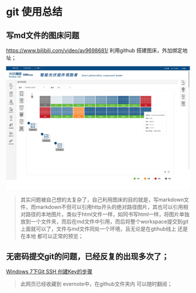
# git 使用总结

## 写md文件的图床问题

https://www.bilibili.com/video/av9698681/ 利用github 搭建图床，外加绑定地址；

![组件监控图](./images/4组件监控.jpg)

> 其实问题被自己想的太复杂了，自己利用图床的目的就是，写markdown文件，而markdown不但可以引用http开头的绝对路径图片，其也可以引用相对路径的本地图片，类似于html文件一样，如同书写html一样，将图片单独放到一个文件夹，而后在md文件中引用，而后将整个workspace提交到git上面就可以了，文件与md文件同处一个环境，且无论是在gtihub线上 还是在本地 都可以正常的预览；

## 无密码提交git的问题，已经反复的出现多次了；

[Windows 7下Git SSH 创建Key的步骤](http://blog.csdn.net/lsyz0021/article/details/52064829)

> 此网页已经收藏到 evernote中，在github文件夹内 可以随时翻阅；